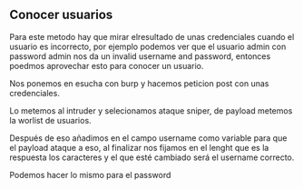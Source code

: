 ## Conocer usuarios

Para este metodo hay que mirar elresultado de unas credenciales cuando el usuario es incorrecto, por ejemplo podemos ver que el usuario admin con password admin nos da un invalid username and password, entonces poedmos aprovechar esto para conocer un usuario.

Nos ponemos en esucha con burp y hacemos peticion post con unas credenciales.

Lo metemos al intruder y selecionamos ataque sniper, de payload metemos la worlist de usuarios.

Después de eso añadimos en el campo username como variable para que el payload ataque a eso, al finalizar nos fijamos en el lenght que es la respuesta los caracteres y el que esté cambiado será el username correcto.

Podemos hacer lo mismo para el password
